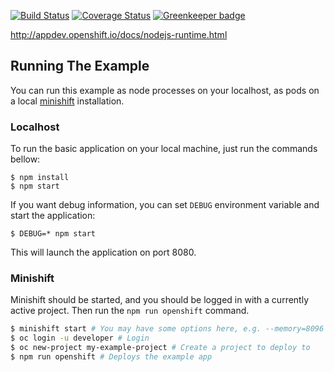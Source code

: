 [![Build Status](https://travis-ci.org/nodeshift-starters/nodejs-rest-http.svg?branch=master)](https://travis-ci.org/nodeshift-starters/nodejs-rest-http) [![Coverage Status](https://coveralls.io/repos/github/nodeshift-starters/nodejs-rest-http/badge.svg?branch=master)](https://coveralls.io/github/nodeshift-starters/nodejs-rest-http?branch=master) [![Greenkeeper badge](https://badges.greenkeeper.io/nodeshift-starters/nodejs-rest-http.svg)](https://greenkeeper.io/)


http://appdev.openshift.io/docs/nodejs-runtime.html

## Running The Example

You can run this example as node processes on your localhost, as pods on a local
[minishift](https://github.com/minishift/minishift/releases) installation.

### Localhost

To run the basic application on your local machine, just run the commands bellow:

```
$ npm install
$ npm start
```

If you want debug information, you can set `DEBUG` environment variable and start the application:

```
$ DEBUG=* npm start
```

This will launch the application on port 8080.

### Minishift

Minishift should be started, and you should be logged in with a currently
active project. Then run the `npm run openshift` command.

```sh
$ minishift start # You may have some options here, e.g. --memory=8096 --vm-driver=virtualbox
$ oc login -u developer # Login
$ oc new-project my-example-project # Create a project to deploy to
$ npm run openshift # Deploys the example app
```
